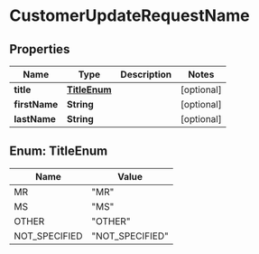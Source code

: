 

# CustomerUpdateRequestName


## Properties

| Name | Type | Description | Notes |
|------------ | ------------- | ------------- | -------------|
|**title** | [**TitleEnum**](#TitleEnum) |  |  [optional] |
|**firstName** | **String** |  |  [optional] |
|**lastName** | **String** |  |  [optional] |



## Enum: TitleEnum

| Name | Value |
|---- | -----|
| MR | &quot;MR&quot; |
| MS | &quot;MS&quot; |
| OTHER | &quot;OTHER&quot; |
| NOT_SPECIFIED | &quot;NOT_SPECIFIED&quot; |



